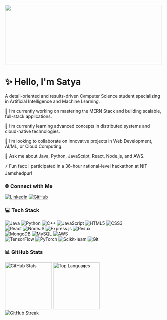 <!-- Header Image -->

<img src="https://raw.githubusercontent.com/halfrost/halfrost/master/icons/header_.png" height="190px" width="100%" />

<!-- Introduction -->

<h1>✨ Hello, I'm Satya</h1>
<p>
A detail-oriented and results-driven Computer Science student specializing in Artificial Intelligence and Machine Learning.
</p>

🔭 I’m currently working on mastering the MERN Stack and building scalable, full-stack applications.

🌱 I’m currently learning advanced concepts in distributed systems and cloud-native technologies.

👯 I’m looking to collaborate on innovative projects in Web Development, AI/ML, or Cloud Computing.

💬 Ask me about Java, Python, JavaScript, React, Node.js, and AWS.

⚡ Fun fact: I participated in a 36-hour national-level hackathon at NIT Jamshedpur!

<!-- Socials -->

<h3>🌐 Connect with Me</h3>
<p>
<a href="https://www.linkedin.com/in/satya2812/" target="_blank"><img src="https://img.shields.io/badge/LinkedIn-%230077B5.svg?style=for-the-badge&logo=linkedin&logoColor=white" alt="LinkedIn"/></a>
<a href="https://github.com/satyalaxminarasimha" target="_blank"><img src="https://img.shields.io/badge/GitHub-%23121011.svg?style=for-the-badge&logo=github&logoColor=white" alt="GitHub"/></a>
</p>

<!-- Tech Stack -->

<h3>💻 Tech Stack</h3>
<p>
<img src="https://img.shields.io/badge/java-%23ED8B00.svg?style=for-the-badge&logo=openjdk&logoColor=white" alt="Java"/>
<img src="https://img.shields.io/badge/python-3670A0?style=for-the-badge&logo=python&logoColor=ffdd54" alt="Python"/>
<img src="https://img.shields.io/badge/c++-%2300599C.svg?style=for-the-badge&logo=c%2B%2B&logoColor=white" alt="C++"/>
<img src="https://img.shields.io/badge/javascript-%23323330.svg?style=for-the-badge&logo=javascript&logoColor=%23F7DF1E" alt="JavaScript"/>
<img src="https://img.shields.io/badge/html5-%23E34F26.svg?style=for-the-badge&logo=html5&logoColor=white" alt="HTML5"/>
<img src="https://img.shields.io/badge/css3-%231572B6.svg?style=for-the-badge&logo=css3&logoColor=white" alt="CSS3"/>
<br/>
<img src="https://img.shields.io/badge/react-%2320232a.svg?style=for-the-badge&logo=react&logoColor=%2361DAFB" alt="React"/>
<img src="https://img.shields.io/badge/node.js-6DA55F?style=for-the-badge&logo=node.js&logoColor=white" alt="NodeJS"/>
<img src="https://img.shields.io/badge/express.js-%23404d59.svg?style=for-the-badge&logo=express&logoColor=%2361DAFB" alt="Express.js"/>
<img src="https://img.shields.io/badge/redux-%23764ABC.svg?style=for-the-badge&logo=redux&logoColor=white" alt="Redux"/>
<br/>
<img src="https://img.shields.io/badge/MongoDB-%234ea94b.svg?style=for-the-badge&logo=mongodb&logoColor=white" alt="MongoDB"/>
<img src="https://img.shields.io/badge/mysql-4479A1.svg?style=for-the-badge&logo=mysql&logoColor=white" alt="MySQL"/>
<img src="https://img.shields.io/badge/AWS-%23FF9900.svg?style=for-the-badge&logo=amazon-aws&logoColor=white" alt="AWS"/>
<br/>
<img src="https://img.shields.io/badge/TensorFlow-%23FF6F00.svg?style=for-the-badge&logo=TensorFlow&logoColor=white" alt="TensorFlow"/>
<img src="https://img.shields.io/badge/PyTorch-%23EE4C2C.svg?style=for-the-badge&logo=PyTorch&logoColor=white" alt="PyTorch"/>
<img src="https://img.shields.io/badge/scikit--learn-%23F7931E.svg?style=for-the-badge&logo=scikit-learn&logoColor=white" alt="Scikit-learn"/>
<img src="https://img.shields.io/badge/git-%23F05033.svg?style=for-the-badge&logo=git&logoColor=white" alt="Git"/>
</p>

<!-- GitHub Stats -->

<h3>📊 GitHub Stats</h3>
<p>
<img height="150em" src="https://github-readme-stats.vercel.app/api?username=satyalaxminarasimha&theme=tokyonight&show_icons=true&hide_border=true&include_all_commits=true" alt="GitHub Stats"/>
<img height="150em" src="https://github-readme-stats.vercel.app/api/top-langs/?username=satyalaxminarasimha&theme=tokyonight&hide_border=true&layout=compact" alt="Top Languages"/>
<br/>
<img src="https://github-readme-streak-stats.herokuapp.com/?user=satyalaxminarasimha&theme=tokyonight&hide_border=true" alt="GitHub Streak"/>
</p>
